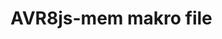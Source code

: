 <!--
author:   Fabian Bär

email:    Fabian.Baer@student.tu-freiberg.de

version:  0.0.2

comment:  Kein Kommentar!

script: https://fjangfaragesh.github.io/AVR8js-mem/dist/index.js
script: https://fjangfaragesh.github.io/AVR8js-mem/customfunctions.js
script: https://fjangfaragesh.github.io/AVR8js-mem/compileandrun.js

@AVR8jsMem.sketch: @AVR8jsMem.sketchMultiline(@input,@0,@1,@2)

@AVR8jsMem.sketchMultiline
<script type="text/javascript">
    alert("dad makro geht hoffentlich");
    console.log(`@0`,`@1`, isNaN(`@2`) ? 1000000 : `@2`*1, isNaN(`@3`) ? 0 : `@3`*1);
    compileAndRun(`@0`,`@1`, isNaN(`@2`) ? 1000000 : `@2`*1, isNaN(`@3`) ? 0 : `@3`*1);
	"LIA: wait"
</script>
@end

-->

# AVR8js-mem makro file
